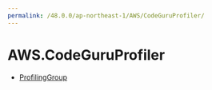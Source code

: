 ```yaml
---
permalink: /48.0.0/ap-northeast-1/AWS/CodeGuruProfiler/
---
```


# AWS.CodeGuruProfiler



* [ProfilingGroup](ProfilingGroup.md)
